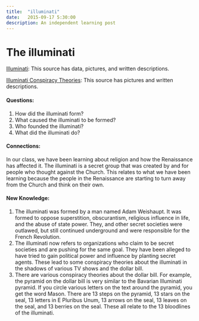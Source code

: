 ```yaml
---
title:  "illuminati"
date:   2015-09-17 5:30:00
description: An independent learning post
---
```


# The illuminati

[Illuminati](https://en.wikipedia.org/wiki/Illuminati): This source has data, pictures, and written descriptions.

[Illuminati Conspiracy Theories](http://www.illuminatirex.com/illuminati-symbol-great-seal-one-dollar-bill/): This source has pictures and written descriptions.

#### Questions:

1. How did the illuminati form? 
2. What caused the illuminati to be formed? 
3. Who founded the illuminati? 
4. What did the illuminati do? 
  

#### Connections:

In our class, we have been learning about religion and how the Renaissance has affected it. The illuminati is a secret group that was created by and for people who thought against the Church. This relates to what we have been learning because the people in the Renaissance are starting to turn away from the Church and think on their own.

  

#### New Knowledge:

1. The illuminati was formed by a man named Adam Weishaupt. It was formed to oppose superstition, obscurantism, religious influence in life, and the abuse of state power. They, and other secret societies were outlawed, but still continued underground and were responsible for the French Revolution. 
2. The illuminati now refers to organizations who claim to be secret societies and are pushing for the same goal. They have been alleged to have tried to gain political power and influence by planting secret agents. These lead to some conspiracy theories about the illuminati in the shadows of various TV shows and the dollar bill. 
3. There are various conspiracy theories about the dollar bill. For example, the pyramid on the dollar bill is very similar to the Bavarian Illuminati pyramid. If you circle various letters on the text around the pyramid, you get the word Mason. There are 13 steps on the pyramid, 13 stars on the seal, 13 letters in E Pluribus Unum, 13 arrows on the seal, 13 leaves on the seal, and 13 berries on the seal. These all relate to the 13 bloodlines of the illuminati.
